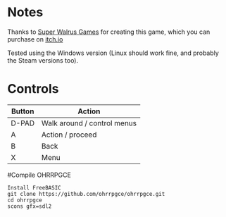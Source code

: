 # Notes

Thanks to [Super Walrus Games](https://super-walrus-games.itch.io/) for creating this game, which you can purchase on [itch.io](https://super-walrus-games.itch.io/kaiju-big-battel-fighto-fantasy)

Tested using the Windows version (Linux should work fine, and probably the Steam versions too).

# Controls

| Button | Action                      |
| -------| --------------------------- |
| D-PAD  | Walk around / control menus |
| A      | Action / proceed            |
| B      | Back                        |
| X      | Menu                        |


#Compile OHRRPGCE

```
Install FreeBASIC
git clone https://github.com/ohrrpgce/ohrrpgce.git
cd ohrrpgce
scons gfx=sdl2
```
